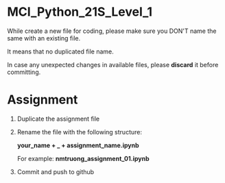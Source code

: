 # MCI_Python_21S_Level_1
While create a new file for coding, please make sure you DON'T name the same with an existing file.

It means that no duplicated file name.

In case any unexpected changes in available files, please **discard** it before committing. 

# Assignment
1. Duplicate the assignment file
2. Rename the file with the following structure: 
   
   **your_name + _ + assignment_name.ipynb**

    For example: **nmtruong_assignment_01.ipynb**
3. Commit and push to github
